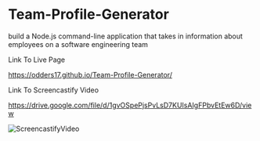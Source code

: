 # Team-Profile-Generator
build a Node.js command-line application that takes in information about employees on a software engineering team

Link To Live Page

https://odders17.github.io/Team-Profile-Generator/

Link To Screencastify Video

https://drive.google.com/file/d/1gvOSpePjsPvLsD7KUIsAIgFPbvEtEw6D/view

![ScreencastifyVideo](./styles/screencastifyTeamGenerator.gif)
